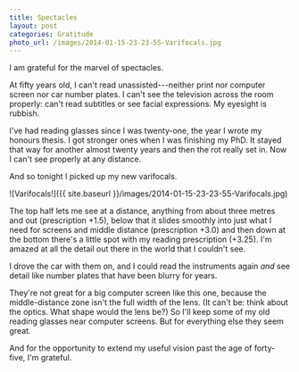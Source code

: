 ```yaml
---
title: Spectacles
layout: post
categories: Gratitude
photo_url: /images/2014-01-15-23-23-55-Varifocals.jpg
---
```


I am grateful for the marvel of spectacles.

At fifty years old, I can't read unassisted---neither print nor computer screen nor car number plates. I can't see the television across the room properly: can't read subtitles or see facial expressions. My eyesight is rubbish.

I've had reading glasses since I was twenty-one, the year I wrote my honours thesis. I got stronger ones when I was finishing my PhD. It stayed that way for another almost twenty years and then the rot really set in. Now I can't see properly at any distance.

And so tonight I picked up my new varifocals.

![Varifocals!]({{ site.baseurl }}/images/2014-01-15-23-23-55-Varifocals.jpg)

The top half lets me see at a distance, anything from about three metres and out (prescription +1.5), below that it slides smoothly into just what I need for screens and middle distance (prescription +3.0) and then down at the bottom there's a little spot with my reading prescription (+3.25). I'm amazed at all the detail out there in the world that I couldn't see.

I drove the car with them on, and I could read the instruments again _and_ see detail like number plates that have been blurry for years.

They're not great for a big computer screen like this one, because the middle-distance zone isn't the full width of the lens. (It can't be: think about the optics. What shape would the lens be?) So I'll keep some of my old reading glasses near computer screens. But for everything else they seem great.

And for the opportunity to extend my useful vision past the age of forty-five, I'm grateful.

